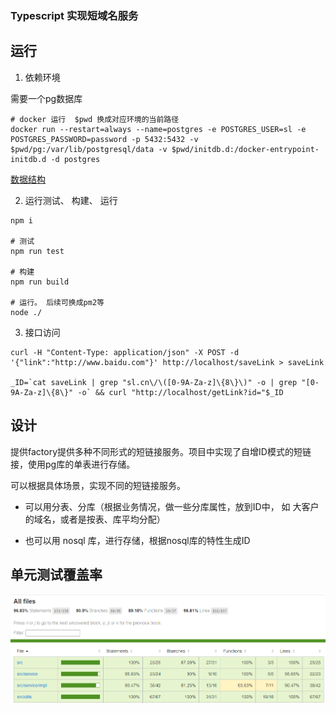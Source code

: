 ### Typescript 实现短域名服务


## 运行

1. 依赖环境

需要一个pg数据库  

```shell
# docker 运行  $pwd 换成对应环境的当前路径
docker run --restart=always --name=postgres -e POSTGRES_USER=sl -e POSTGRES_PASSWORD=password -p 5432:5432 -v $pwd/pg:/var/lib/postgresql/data -v $pwd/initdb.d:/docker-entrypoint-initdb.d -d postgres
```

[数据结构](./initdb.d/init.sql)  

2. 运行测试、 构建、 运行

```shell
npm i

# 测试
npm run test

# 构建
npm run build

# 运行。 后续可换成pm2等
node ./
```

3. 接口访问

```shell
curl -H "Content-Type: application/json" -X POST -d '{"link":"http://www.baidu.com"}' http://localhost/saveLink > saveLink

_ID=`cat saveLink | grep "sl.cn\/\([0-9A-Za-z]\{8\}\)" -o | grep "[0-9A-Za-z]\{8\}" -o` && curl "http://localhost/getLink?id="$_ID
```

## 设计

提供factory提供多种不同形式的短链接服务。项目中实现了自增ID模式的短链接，使用pg库的单表进行存储。  

可以根据具体场景，实现不同的短链接服务。  

- 可以用分表、分库（根据业务情况，做一些分库属性，放到ID中， 如 大客户的域名，或者是按表、库平均分配）

- 也可以用 nosql 库，进行存储，根据nosql库的特性生成ID


## 单元测试覆盖率

![alt 单元测试覆盖率](./coverage.png)